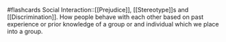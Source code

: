 #flashcards 
Social Interaction::[[Prejudice]], [[Stereotype]]s and [[Discrimination]]. How people behave with each other based on past experience or prior knowledge of a group or and individual which we place into a group. 